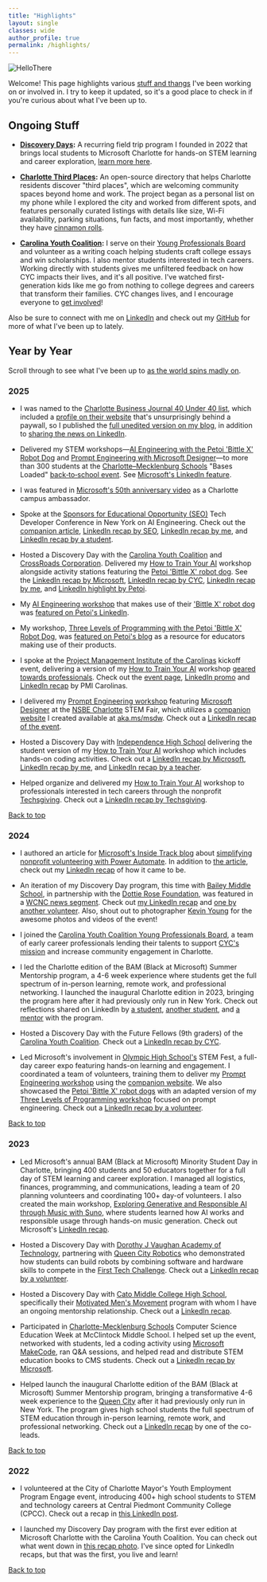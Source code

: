```yaml
---
title: "Highlights"
layout: single
classes: wide
author_profile: true
permalink: /highlights/
---
```


<script src="/assets/js/dynamic-link-targeting.js"></script>

<a id="top"></a>

![HelloThere](/assets/images/hello-there-old-obi-wan.gif)

Welcome! This page highlights various [stuff and thangs](https://www.google.com/search?q=stuff+and+thangs+rick+grimes+the+walking+dead) I've been working on or involved in. I try to keep it updated, so it's a good place to check in if you're curious about what I've been up to.

## Ongoing Stuff

- **[Discovery Days](https://www.linkedin.com/posts/activity-7264735736778690560-71lh):** A recurring field trip program I founded in 2022 that brings local students to Microsoft Charlotte for hands-on STEM learning and career exploration, [learn more here](https://aka.ms/discovery-day/flyer).

- **[Charlotte Third Places](https://charlottethirdplaces.com/):** An open-source directory that helps Charlotte residents discover "third places", which are welcoming community spaces beyond home and work. The project began as a personal list on my phone while I explored the city and worked from different spots, and features personally curated listings with details like size, Wi-Fi availability, parking situations, fun facts, and most importantly, whether they have [cinnamon rolls](https://segunakinyemi.com/tags/#dough-diaries).

- **[Carolina Youth Coalition](https://www.carolinayouth.org/):** I serve on their [Young Professionals Board](https://www.carolinayouth.org/yp) and volunteer as a writing coach helping students craft college essays and win scholarships. I also mentor students interested in tech careers. Working directly with students gives me unfiltered feedback on how CYC impacts their lives, and it's all positive. I've watched first-generation kids like me go from nothing to college degrees and careers that transform their families. CYC changes lives, and I encourage everyone to [get involved](https://www.carolinayouth.org/join-us)!

Also be sure to connect with me on [LinkedIn](https://www.linkedin.com/in/segunakinyemi/) and check out my [GitHub](https://github.com/segunak) for more of what I've been up to lately.

## Year by Year

Scroll through to see what I've been up to [as the world spins madly on](https://www.youtube.com/watch?v=L4sa2HoXpsE).

### 2025

- I was named to the [Charlotte Business Journal 40 Under 40 list](https://www.bizjournals.com/charlotte/news/2025/05/16/40-under-40-awards-winners.html), which included a [profile on their website](https://www.bizjournals.com/charlotte/c/40-under-40-2025-winners/34447/segun-akinyemi.html) that's unsurprisingly behind a paywall, so I published the [full unedited version on my blog](https://segunakinyemi.com/blog/cbj-40-under-40/), in addition to [sharing the news on LinkedIn](https://www.linkedin.com/posts/activity-7329225086492696576-JqGR).

- Delivered my STEM workshops—[AI Engineering with the Petoi 'Bittle X' Robot Dog](https://segunakinyemi.com/blog/ai-engineering-petoi-bittle/) and [Prompt Engineering with Microsoft Designer](https://stem.segunakinyemi.com/workshops/Precision-Meets-Creativity-with-Microsoft-Designer/)—to more than 300 students at the [Charlotte–Mecklenburg Schools](https://www.cmsk12.org/) "Bases Loaded" [back‑to‑school event](https://www.gofevo.com/event/CMS-BTS2025). See [Microsoft's LinkedIn feature](https://www.linkedin.com/posts/activity-7366135290366705665-sEnI).

- I was featured in [Microsoft's 50th anniversary video](https://www.linkedin.com/posts/activity-7313201915666857984-kOWt) as a Charlotte campus ambassador.

- Spoke at the [Sponsors for Educational Opportunity (SEO)](https://www.seo-usa.org/) Tech Developer Conference in New York on AI Engineering. Check out the [companion article](https://segunakinyemi.com/blog/seo-techdevcon-2025/), [LinkedIn recap by SEO](https://www.linkedin.com/posts/seousa_techdevcon-seocommunity-techdevcon2026-activity-7361426367948775426-4OVS), [LinkedIn recap by me](https://www.linkedin.com/posts/activity-7361830265339428864-AR8s), and [LinkedIn recap by a student](https://www.linkedin.com/posts/annie251_segun-akinyemi-a-senior-microsoft-employee-ugcPost-7361062458414833664-NbR_).

- Hosted a Discovery Day with the [Carolina Youth Coalition](https://www.carolinayouth.org/about-us) and [CrossRoads Corporation](https://www.crc-gh.org/). Delivered my [How to Train Your AI](https://segunakinyemi.com/blog/stem-workshop-how-to-train-your-ai/) workshop alongside activity stations featuring the [Petoi 'Bittle X' robot dog](https://www.petoi.com/products/petoi-robot-dog-bittle-x-voice-controlled). See the [LinkedIn recap by Microsoft](https://www.linkedin.com/posts/microsoft_50-students-2-nonprofits-1-hands-on-ai-activity-7361018635915579392-xO6j), [LinkedIn recap by CYC](https://www.linkedin.com/posts/carolina-youth-coalition_everydreamneedsateam-ugcPost-7360688772675432450-arpT), [LinkedIn recap by me](https://www.linkedin.com/posts/activity-7361036939099025409-0mG5), and [LinkedIn highlight by Petoi](https://www.linkedin.com/posts/petoi_50-students-2-nonprofits-1-hands-on-ai-ugcPost-7361490922796171264-bQ1i).

- My [AI Engineering workshop](https://segunakinyemi.com/blog/ai-engineering-petoi-bittle/) that makes use of their ['Bittle X' robot dog](https://www.petoi.com/products/petoi-robot-dog-bittle-x-voice-controlled/) was [featured on Petoi's LinkedIn](https://www.linkedin.com/posts/petoi_petoi-bittle-roboticseducation-ugcPost-7358251690703114241-H7oO).

- My workshop, [Three Levels of Programming with the Petoi 'Bittle X' Robot Dog](https://segunakinyemi.com/blog/stem-workshop-three-levels-of-programming-petoi-bittle/), was [featured on Petoi's blog](https://www.petoi.com/blogs/blog/bittle-python-robotics-curriculum) as a resource for educators making use of their products.

- I spoke at the [Project Management Institute of the Carolinas](https://pmicarolina.org/) kickoff event, delivering a version of my [How to Train Your AI](https://segunakinyemi.com/blog/stem-workshop-how-to-train-your-ai/) workshop [geared towards professionals](https://1drv.ms/p/c/750d396c5cadcebd/IQShwvRnbTzxSLUzum-NV0vQAartnDl4cQJ42eL2ccVtiwk?em=2&wdAr=1.7777777777777777). Check out the [event page](https://pmicarolina.org/calendar?eventId=40366), [LinkedIn promo](https://www.linkedin.com/posts/pmicarolina_goalgetters-trainyourai-2025kickoff-activity-7284629450732765185-GBoU) and [LinkedIn recap](https://www.linkedin.com/posts/pmicarolina_last-night-we-had-an-amazing-kick-off-event-ugcPost-7285305265048989696-ej4O) by PMI Carolinas.

- I delivered my [Prompt Engineering workshop](https://segunakinyemi.com/blog/stem-workshop-precision-meets-creativity-with-microsoft-designer/) featuring [Microsoft Designer](https://designer.microsoft.com/) at the [NSBE Charlotte](https://www.nsbecharlotte.org/) STEM Fair, which utilizes a [companion website](https://stem.segunakinyemi.com/workshops/Precision-Meets-Creativity-with-Microsoft-Designer/) I created available at [aka.ms/msdw](https://aka.ms/msdw). Check out a [LinkedIn recap of the event](https://www.linkedin.com/posts/sblackmon_microsoftcharlotte-stemeducation-communityimpact-ugcPost-7312451070532747265-FzZE).

- Hosted a Discovery Day with [Independence High School](https://independencehs.cmsk12.org/) delivering the student version of my [How to Train Your AI](https://segunakinyemi.com/blog/stem-workshop-how-to-train-your-ai/) workshop which includes hands-on coding activities. Check out a [LinkedIn recap by Microsoft](https://www.linkedin.com/posts/microsoft_what-happens-when-40-high-school-students-activity-7297978253225381888-GP3S), [LinkedIn recap by me](https://www.linkedin.com/posts/activity-7298003609416355840-JkVI), and [LinkedIn recap by a teacher](https://www.linkedin.com/posts/charise-thomas-mba-nbct-46b12239_for-cte-month-we-took-a-group-of-36-students-activity-7295499080149979137-NMat).

- Helped organize and delivered my [How to Train Your AI](https://segunakinyemi.com/blog/stem-workshop-how-to-train-your-ai/) workshop to professionals interested in tech careers through the nonprofit [Techsgiving](https://www.techsgiving.co/). Check out a [LinkedIn recap by Techsgiving](https://www.linkedin.com/posts/techsgiving_techsgiving-demystifyingai-microsoft-activity-7328910035625873410-K390).

[Back to top](#top)

### 2024

- I authored an article for [Microsoft's Inside Track blog](https://www.microsoft.com/en-us/insidetrack) about [simplifying nonprofit volunteering with Power Automate](https://www.microsoft.com/insidetrack/blog/simplifying-nonprofit-volunteering-at-microsoft-with-power-automate/?ocid=InsideTrack_Promotion_10669). In addition to [the article](https://www.microsoft.com/insidetrack/blog/simplifying-nonprofit-volunteering-at-microsoft-with-power-automate/?ocid=InsideTrack_Promotion_10669), check out my [LinkedIn recap](https://www.linkedin.com/posts/activity-7237562012485005312-lWTu) of how it came to be.

- An iteration of my Discovery Day program, this time with [Bailey Middle School](https://baileyms.cmsk12.org/), in partnership with the [Dottie Rose Foundation](https://dottierosefoundation.org/), was featured in a [WCNC news segment](https://www.wcnc.com/video/news/local/microsoft-hosts-students-for-discovery-day/275-15fcdc4a-f87d-46bf-ae28-d0e4c6050c3d). Check out [my LinkedIn recap](https://www.linkedin.com/posts/activity-7264735736778690560-71lh) and [one by another volunteer](https://www.linkedin.com/posts/chemeredavis_microsoft-hosts-students-for-discovery-day-activity-7264273628580474880-ppxA). Also, shout out to photographer [Kevin Young](https://www.the5and2project.com/about) for the awesome photos and videos of the event!

- I joined the [Carolina Youth Coalition Young Professionals Board](https://www.carolinayouth.org/yp), a team of early career professionals lending their talents to support [CYC's mission](https://www.carolinayouth.org/about-us) and increase community engagement in Charlotte.

- I led the Charlotte edition of the BAM (Black at Microsoft) Summer Mentorship program, a 4-6 week experience where students get the full spectrum of in-person learning, remote work, and professional networking. I launched the inaugural Charlotte edition in 2023, bringing the program here after it had previously only run in New York. Check out reflections shared on LinkedIn by [a student](https://www.linkedin.com/posts/sirak-beyn-481038294_im-incredibly-grateful-to-have-been-a-part-ugcPost-7227425114311585793-OZJL), [another student](https://www.linkedin.com/posts/caleb-ligon-5141b9295_i-am-deeply-grateful-for-the-transformative-activity-7229580815230271491-kIDa), and [a mentor](https://www.linkedin.com/posts/rasuwl_personalbranding-linkedinworkshop-microsoftcharlottecampus-ugcPost-7235100190410518528-_zik) with the program.

- Hosted a Discovery Day with the Future Fellows (9th graders) of the [Carolina Youth Coalition](https://www.carolinayouth.org/about-us). Check out a [LinkedIn recap by CYC](https://www.linkedin.com/posts/carolina-youth-coalition_cycfuturefellows-classof2028-everydreamneedsateam-ugcPost-7225121983288487939-Nmdl).

- Led Microsoft's involvement in [Olympic High School's](https://olympichs.cmsk12.org/) STEM Fest, a full-day career expo featuring hands-on learning and engagement. I coordinated a team of volunteers, training them to deliver my [Prompt Engineering workshop](https://segunakinyemi.com/blog/stem-workshop-precision-meets-creativity-with-microsoft-designer/) using the [companion website](https://stem.segunakinyemi.com/workshops/Precision-Meets-Creativity-with-Microsoft-Designer/). We also showcased the [Petoi 'Bittle X' robot dogs](https://www.petoi.com/products/petoi-robot-dog-bittle-x-voice-controlled) with an adapted version of my [Three Levels of Programming workshop](https://segunakinyemi.com/blog/stem-workshop-three-levels-of-programming-petoi-bittle/) focused on prompt engineering. Check out a [LinkedIn recap by a volunteer](https://www.linkedin.com/posts/jeremy-mckellar_stemfest2024-ai-generativeai-activity-7264699741790253056-Xe2W).

[Back to top](#top)

### 2023

- Led Microsoft's annual BAM (Black at Microsoft) Minority Student Day in Charlotte, bringing 400 students and 50 educators together for a full day of STEM learning and career exploration. I managed all logistics, finances, programming, and communications, leading a team of 20 planning volunteers and coordinating 100+ day-of volunteers. I also created the main workshop, [Exploring Generative and Responsible AI through Music with Suno](https://segunakinyemi.com/blog/stem-workshop-copilot-suno-generative-ai-music/), where students learned how AI works and responsible usage through hands-on music generation. Check out Microsoft's [LinkedIn recap](https://www.linkedin.com/posts/microsoft_600-students-from-28-schools-across-north-ugcPost-7196494793907048449-6Oad).

- Hosted a Discovery Day with [Dorothy J Vaughan Academy of Technology](https://dorothyjvaughanes.cmsk12.org/), partnering with [Queen City Robotics](https://www.queencityrobotics.org/) who demonstrated how students can build robots by combining software and hardware skills to compete in the [First Tech Challenge](https://www.firstinspires.org/robotics/ftc). Check out a [LinkedIn recap by a volunteer](https://www.linkedin.com/posts/sblackmon_diversity-stem-cms-activity-7194454129694363649-d8Kg).

- Hosted a Discovery Day with [Cato Middle College High School](https://catohs.cmsk12.org/), specifically their [Motivated Men's Movement](https://www.linkedin.com/company/motivated-men-s-movement/posts/) program with whom I have an ongoing mentorship relationship. Check out a [LinkedIn recap](https://www.linkedin.com/posts/motivated-men-s-movement_last-friday-triple-m-had-the-opportunity-ugcPost-7124781510934556672-r9VP).

- Participated in [Charlotte-Mecklenburg Schools](https://www.cmsk12.org/) Computer Science Education Week at McClintock Middle School. I helped set up the event, networked with students, led a coding activity using [Microsoft MakeCode](https://www.microsoft.com/en-us/makecode), ran Q&A sessions, and helped read and distribute STEM education books to CMS students. Check out a [LinkedIn recap by Microsoft](https://www.linkedin.com/posts/microsoft_csedweek2023-activity-7141079925549182976-wcLx).

- Helped launch the inaugural Charlotte edition of the BAM (Black at Microsoft) Summer Mentorship program, bringing a transformative 4-6 week experience to the [Queen City](https://www.charlottesgotalot.com/articles/history/get-to-know-charlotte-the-queen-city) after it had previously only run in New York. The program gives high school students the full spectrum of STEM education through in-person learning, remote work, and professional networking. Check out a [LinkedIn recap](https://www.linkedin.com/posts/chemeredavis_microsoft-bam-microsoftlife-activity-7084956604365770752-zjWK/) by one of the co-leads.

[Back to top](#top)

### 2022

- I volunteered at the City of Charlotte Mayor's Youth Employment Program Engage event, introducing 400+ high school students to STEM and technology careers at Central Piedmont Community College (CPCC). Check out a recap in [this LinkedIn post](https://www.linkedin.com/posts/sblackmon_microsoftcrew-microsoftlife-tech-activity-7009264717294706688-yvJm).

- I launched my Discovery Day program with the first ever edition at Microsoft Charlotte with the Carolina Youth Coalition. You can check out what went down in [this recap photo](/assets/images/FirstEveryDiscoveryDay-Sep2022-CYC.jpg). I've since opted for LinkedIn recaps, but that was the first, you live and learn!

[Back to top](#top)
